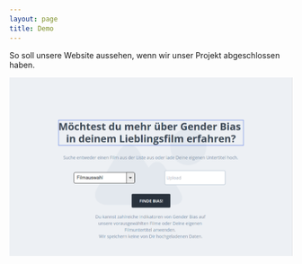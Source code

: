 ```yaml
---
layout: page
title: Demo
---
```


So soll unsere Website aussehen, wenn wir unser Projekt abgeschlossen haben.

![mockup](images/demo.png)
